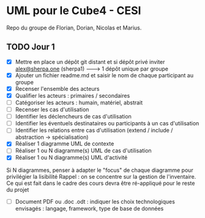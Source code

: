 # UML pour le Cube4 - CESI 

Repo du groupe de Florian, Dorian, Nicolas et Marius.

## TODO Jour 1
- [x] Mettre en place un dépôt git distant et si dépôt privé inviter alex@sherpa.one (sherpa1) ---> 1 dépôt unique par groupe
- [x] Ajouter un fichier readme.md et saisir le nom de chaque participant au groupe
- [x] Recenser l'ensemble des acteurs
- [x] Qualifier les acteurs : primaires / secondaires
- [ ] Catégoriser les acteurs : humain, matériel, abstrait
- [ ] Recenser les cas d'utilisation
- [ ] Identifier les déclencheurs de cas d'utilisation
- [ ] Identifier les éventuels destinataires ou participants à un cas d'utilisation 
- [ ] Identifier les relations entre cas d'utilisation (extend / include / abstraction -> spécialisation)
- [x] Réaliser 1 diagramme UML de contexte
- [ ] Réaliser 1 ou N diagramme(s) UML de cas d'utilisation
- [x] Réaliser 1 ou N diagramme(s) UML d'activité
 
Si N diagrammes, penser à adapter le "focus" de chaque diagramme pour privilégier la lisibilité
Rappel : on se concentre sur la gestion de l'inventaire. Ce qui est fait dans le cadre des cours devra être ré-appliqué pour le reste du projet
- [ ] Document PDF ou .doc .odt : indiquer les choix technologiques envisagés : langage, framework, type de base de données
